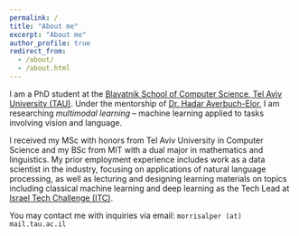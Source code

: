 ```yaml
---
permalink: /
title: "About me"
excerpt: "About me"
author_profile: true
redirect_from: 
  - /about/
  - /about.html
---
```


I am a PhD student at the [Blavatnik School of Computer Science, Tel Aviv University (TAU)](https://en-exact-sciences.tau.ac.il/computer). Under the mentorship of [Dr. Hadar Averbuch-Elor](https://www.cs.cornell.edu/~hadarelor/), I am researching *multimodal learning* – machine learning applied to tasks involving vision and language.

I received my MSc with honors from Tel Aviv University in Computer Science and my BSc from MIT with a dual major in mathematics and linguistics. My prior employment experience includes work as a data scientist in the industry, focusing on applications of natural language processing, as well as lecturing and designing learning materials on topics including classical machine learning and deep learning as the Tech Lead at [Israel Tech Challenge (ITC)](https://www.itc.tech/).

You may contact me with inquiries via email: `morrisalper (at) mail.tau.ac.il`

